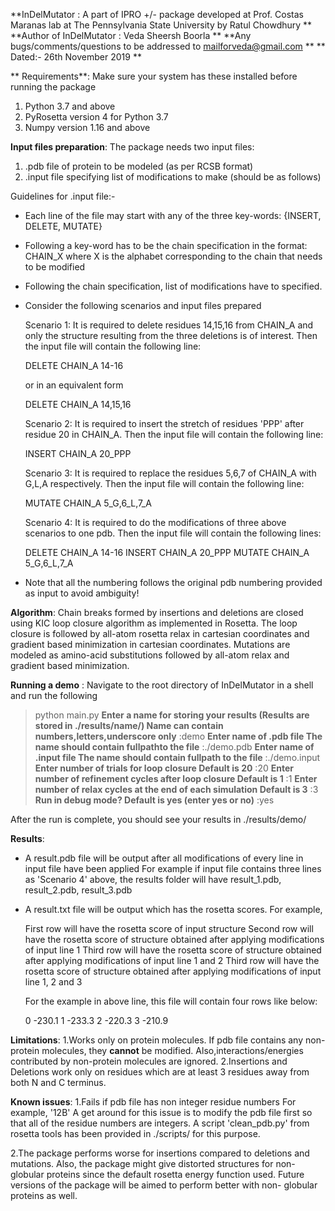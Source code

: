 **InDelMutator : A part of IPRO +/- package developed at Prof. Costas Maranas
lab at The Pennsylvania State University by Ratul Chowdhury **
**Author of InDelMutator : Veda Sheersh Boorla **
**Any bugs/comments/questions to be addressed to mailforveda@gmail.com **
** Dated:- 26th November 2019 **

** Requirements**:
Make sure your system has these installed before running the package
1. Python 3.7 and above
2. PyRosetta version 4 for Python 3.7
3. Numpy version 1.16 and above

**Input files preparation**:
The package needs two input files:
1. .pdb file of protein to be modeled (as per RCSB format)
2. .input file specifying list of modifications to make (should be as follows)

Guidelines for .input file:-
* Each line of the file may start with any of the three key-words:
  {INSERT, DELETE, MUTATE}
* Following a key-word has to be the chain specification in the format:
  CHAIN_X
  where X is the alphabet corresponding to the chain that needs to be modified
* Following the chain specification, list of modifications have to specified.
* Consider the following scenarios and input files prepared

  Scenario 1: It is required to delete residues 14,15,16 from CHAIN_A and only
  the structure resulting from the three deletions is of interest. Then the
  input file will contain the following line:

  DELETE CHAIN_A 14-16

  or in an equivalent form

  DELETE CHAIN_A 14,15,16

  Scenario 2: It is required to insert the stretch of residues 'PPP' after
  residue 20 in CHAIN_A. Then the input file will contain the following line:

  INSERT CHAIN_A 20_PPP

  Scenario 3: It is required to replace the residues 5,6,7 of CHAIN_A with
  G,L,A respectively. Then the input file will contain the following line:

  MUTATE CHAIN_A 5_G,6_L,7_A

  Scenario 4: It is required to do the modifications of three above scenarios
  to one pdb. Then the input file will contain the following lines:

  DELETE CHAIN_A 14-16
  INSERT CHAIN_A 20_PPP
  MUTATE CHAIN_A 5_G,6_L,7_A

* Note that all the numbering follows the original pdb numbering provided as
input to avoid ambiguity!

**Algorithm**:
Chain breaks formed by insertions and deletions are closed using KIC loop
closure algorithm as implemented in Rosetta. The loop closure is followed  by
all-atom rosetta relax in cartesian coordinates and gradient based minimization
in cartesian coordinates.
Mutations are modeled as amino-acid substitutions followed by all-atom relax and
gradient based minimization.

**Running a demo** :
Navigate to the root directory of InDelMutator in a shell and run the following
> python main.py
**Enter a name for storing your results (Results are stored in ./results/name/)
Name can contain numbers,letters,underscore only**
:demo
**Enter name of .pdb file
The name should contain fullpathto the file**
:./demo.pdb
**Enter name of .input file
The name should contain fullpath to the file**
:./demo.input
**Enter number of trials for loop closure
Default is 20**
:20
**Enter number of refinement cycles after loop closure
Default is 1**
:1
**Enter number of relax cycles at the end of each simulation
Default is 3**
:3
**Run in debug mode?
Default is yes (enter yes or no)**
:yes

After the run is complete, you should see your results in ./results/demo/

**Results**:
* A result.pdb file will be output after all modifications of every line in
  input file have been applied
  For example if input file contains three lines as 'Scenario 4' above,
  the results folder will have result_1.pdb, result_2.pdb, result_3.pdb
* A result.txt file will be output which has the rosetta scores. For example,

  First row will have the rosetta score of input structure
  Second row will have the rosetta score of structure obtained after applying
  modifications of input line 1
  Third row will have the rosetta score of structure obtained after applying
  modifications of input line 1 and 2
  Third row will have the rosetta score of structure obtained after applying
  modifications of input line 1, 2 and 3

  For the example in above line, this file will contain four rows like below:

  0 -230.1
  1 -233.3
  2 -220.3
  3 -210.9


**Limitations**:
1.Works only on protein molecules. If pdb file contains any non-protein
molecules, they **cannot** be modified. Also,interactions/energies contributed
by non-protein molecules are ignored.
2.Insertions and Deletions work only on residues which are at least 3 residues
away from both N and C terminus.

**Known issues**:
1.Fails if pdb file has non integer residue numbers
  For example, '12B'
  A get around for this issue is to modify the pdb file first so that all of
  the residue numbers are integers. A script 'clean_pdb.py' from rosetta tools
  has been provided in ./scripts/ for this purpose.

2.The package performs worse for insertions compared to deletions and
  mutations. Also, the package might give distorted structures for
  non-globular proteins since the default rosetta energy function used.
  Future versions of the package will be aimed to perform better with non-
  globular proteins as well.
